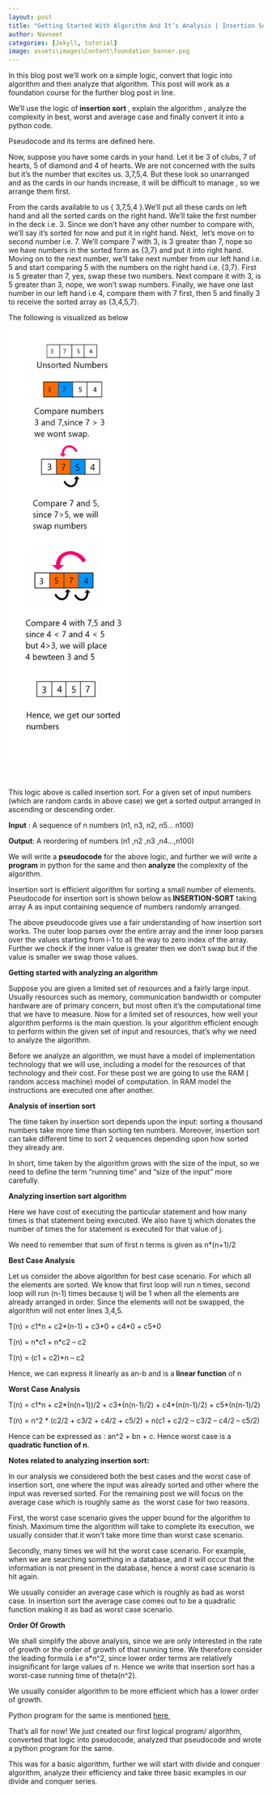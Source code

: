 ```yaml
---
layout: post
title: "Getting Started With Algorithm And It’s Analysis | Insertion Sort "
author: Navneet
categories: [Jekyll, tutorial]
image: assets\images\Content\foundation_banner.png
---
```


<p>
In this blog post we’ll work on a simple logic, convert that logic into algorithm and then analyze that algorithm. This post will work as a foundation course for the further blog post in line.
<p></p>
We’ll use the logic of<strong> insertion sort</strong> , explain the algorithm , analyze the complexity in best, worst and average case and finally convert it into a python code.
<p></p>
Pseudocode and its terms are defined here.
<p></p>
Now, suppose you have some cards in your hand. Let it be 3 of clubs, 7 of hearts, 5 of diamond and 4 of hearts. We are not concerned with the suits but it’s the number that excites us. 3,7,5,4. But these look so unarranged and as the cards in our hands increase, it will be difficult to manage , so we arrange them first.
<p></p>
From the cards available to us { 3,7,5,4 }.We’ll put all these cards on left hand and all the sorted cards on the right hand. We’ll take the first number in the deck i.e. 3. Since we don’t have any other number to compare with, we’ll say it’s sorted for now and put it in right hand. Next,  let’s move on to second number i.e. 7. We’ll compare 7 with 3, is 3 greater than 7, nope so we have numbers in the sorted form as {3,7} and put it into right hand. Moving on to the next number, we’ll take next number from our left hand i.e. 5 and start comparing 5 with the numbers on the right hand i.e. {3,7}. First is 5 greater than 7, yes, swap these two numbers. Next compare it with 3, is 5 greater than 3, nope, we won’t swap numbers. Finally, we have one last number in our left hand i.e 4, compare them with 7 first, then 5 and finally 3 to receive the sorted array as {3,4,5,7}.
<p></p>
The following is visualized as below
<p></p>
<img class="aligncenter wp-image-53 center-div" src="\assets\images\Content\insertionSort2.png" alt="" width="250" height="858" />

&nbsp;

<p></p>
This logic above is called insertion sort. For a given set of input numbers (which are random cards in above case) we get a sorted output arranged in ascending or descending order.
<p></p>
<strong>Input</strong> : A sequence of n numbers (n1, n3, n2, n5… n100)
<p></p>
<strong>Output</strong>: A reordering of numbers (n1 ,n2 ,n3 ,n4…,n100)
<p></p>
We will write a <strong>pseudocode</strong> for the above logic, and further we will write a <strong>program</strong> in python for the same and then <strong>analyze</strong> the complexity of the algorithm.
<p></p>
Insertion sort is efficient algorithm for sorting a small number of elements. Pseudocode for insertion sort is shown below as<strong> INSERTION-SORT</strong> taking array A as input containing sequence of numbers randomly arranged.
<p></p>
<script src="https://gist.github.com/NavneetPrakashSingh/c298ff361b330765d97883d8a8baee4f.js"></script>
<p></p>
The above pseudocode gives use a fair understanding of how insertion sort works. The outer loop parses over the entire array and the inner loop parses over the values starting from i-1 to all the way to zero index of the array. Further we check if the inner value is greater then we don’t swap but if the value is smaller we swap those values.
<p></p>
<strong>Getting started with analyzing an algorithm</strong>
<p></p>
Suppose you are given a limited set of resources and a fairly large input. Usually resources such as memory, communication bandwidth or computer hardware are of primary concern, but most often it’s the computational time that we have to measure. Now for a limited set of resources, how well your algorithm performs is the main question. Is your algorithm efficient enough to perform within the given set of input and resources, that’s why we need to analyze the algorithm.
<p></p>
Before we analyze an algorithm, we must have a model of implementation technology that we will use, including a model for the resources of that technology and their cost. For these post we are going to use the RAM ( random access machine) model of computation. In RAM model the instructions are executed one after another.
<p></p>
<strong>Analysis of insertion sort</strong>
<p></p>
The time taken by insertion sort depends upon the input: sorting a thousand numbers take more time than sorting ten numbers. Moreover, insertion sort can take different time to sort 2 sequences depending upon how sorted they already are.
<p></p>
In short, time taken by the algorithm grows with the size of the input, so we need to define the term “running time” and “size of the input” more carefully.
<p></p>
<strong>Analyzing insertion sort algorithm</strong>
<p></p>
<script src="https://gist.github.com/NavneetPrakashSingh/0d4f0674397f02c19766cbdd17fc162e.js"></script>
<p></p>
Here we have cost of executing the particular statement and how many times is that statement being executed. We also have tj which donates the number of times the for statement is executed for that value of j.
<p></p>
We need to remember that sum of first n terms is given as n*(n+1)/2
<p></p>
<strong>Best Case Analysis</strong>
<p></p>
Let us consider the above algorithm for best case scenario. For which all the elements are sorted. We know that first loop will run n times, second loop will run (n-1) times because tj will be 1 when all the elements are already arranged in order. Since the elements will not be swapped, the algorithm will not enter lines 3,4,5.
<p></p>
T(n) = c1*n + c2*(n-1) + c3*0 + c4*0 + c5*0
<p></p>
T(n) = n*c1 + n*c2 – c2
<p></p>
T(n) = (c1 + c2)*n – c2
<p></p>
Hence, we can express it linearly as an-b and is a<strong> linear function</strong> of n
<p></p>
<strong>Worst Case Analysis</strong>
<p></p>
T(n) = c1*n + c2*(n(n+1))/2 + c3*(n(n-1)/2) + c4*(n(n-1)/2) + c5*(n(n-1)/2)
<p></p>
T(n) = n^2 * (c2/2 + c3/2 + c4/2 + c5/2) + n(c1 + c2/2 – c3/2 – c4/2 – c5/2)
<p></p>
Hence can be expressed as : an^2 + bn + c. Hence worst case is a<strong> quadratic function of n</strong>.
<p></p>
<strong>Notes related to analyzing insertion sort:</strong>
<p></p>
In our analysis we considered both the best cases and the worst case of insertion sort, one where the input was already sorted and other where the input was reversed sorted. For the remaining post we will focus on the average case which is roughly same as  the worst case for two reasons.
<p></p>
First, the worst case scenario gives the upper bound for the algorithm to finish. Maximum time the algorithm will take to complete its execution, we usually consider that it won’t take more time than worst case scenario.
<p></p>
Secondly, many times we will hit the worst case scenario. For example, when we are searching something in a database, and it will occur that the information is not present in the database, hence a worst case scenario is hit again.
<p></p>
We usually consider an average case which is roughly as bad as worst case. In insertion sort the average case comes out to be a quadratic function making it as bad as worst case scenario.
<p></p>
<strong>Order Of Growth</strong>
<p></p>
We shall simplify the above analysis, since we are only interested in the rate of growth or the order of growth of that running time. We therefore consider the leading formula i.e a*n^2, since lower order terms are relatively insignificant for large values of n. Hence we write that insertion sort has a worst-case running time of theta(n^2).
<p></p>
We usually consider algorithm to be more efficient which has a lower order of growth.
<p></p>
Python program for the same is mentioned <a href="https://github.com/NavneetPrakashSingh/Getting-Started-With-Programming/blob/master/insertionSort.py">here </a>
<p></p>
That’s all for now! We just created our first logical program/ algorithm, converted that logic into pseudocode, analyzed that pseudocode and wrote a python program for the same.
<p></p>
This was for a basic algorithm, further we will start with divide and conquer algorithm, analyze their efficiency and take three basic examples in our divide and conquer series.
<p></p>
&nbsp;

